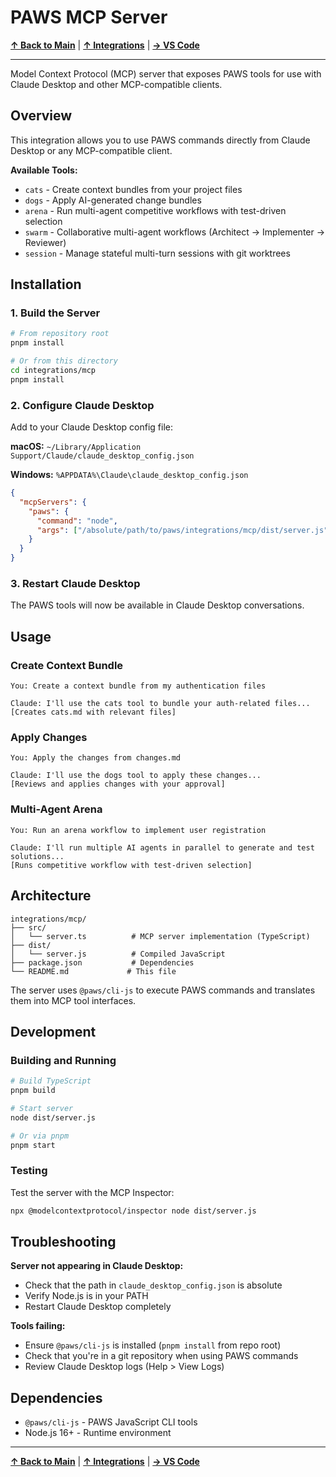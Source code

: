 # PAWS MCP Server

**[↑ Back to Main](../../README.md)** | **[↑ Integrations](../README.md)** | **[→ VS Code](../vscode/README.md)**

---

Model Context Protocol (MCP) server that exposes PAWS tools for use with Claude Desktop and other MCP-compatible clients.

## Overview

This integration allows you to use PAWS commands directly from Claude Desktop or any MCP-compatible client.

**Available Tools:**
- `cats` - Create context bundles from your project files
- `dogs` - Apply AI-generated change bundles
- `arena` - Run multi-agent competitive workflows with test-driven selection
- `swarm` - Collaborative multi-agent workflows (Architect → Implementer → Reviewer)
- `session` - Manage stateful multi-turn sessions with git worktrees

## Installation

### 1. Build the Server

```bash
# From repository root
pnpm install

# Or from this directory
cd integrations/mcp
pnpm install
```

### 2. Configure Claude Desktop

Add to your Claude Desktop config file:

**macOS:** `~/Library/Application Support/Claude/claude_desktop_config.json`

**Windows:** `%APPDATA%\Claude\claude_desktop_config.json`

```json
{
  "mcpServers": {
    "paws": {
      "command": "node",
      "args": ["/absolute/path/to/paws/integrations/mcp/dist/server.js"]
    }
  }
}
```

### 3. Restart Claude Desktop

The PAWS tools will now be available in Claude Desktop conversations.

## Usage

### Create Context Bundle

```
You: Create a context bundle from my authentication files

Claude: I'll use the cats tool to bundle your auth-related files...
[Creates cats.md with relevant files]
```

### Apply Changes

```
You: Apply the changes from changes.md

Claude: I'll use the dogs tool to apply these changes...
[Reviews and applies changes with your approval]
```

### Multi-Agent Arena

```
You: Run an arena workflow to implement user registration

Claude: I'll run multiple AI agents in parallel to generate and test solutions...
[Runs competitive workflow with test-driven selection]
```

## Architecture

```
integrations/mcp/
├── src/
│   └── server.ts          # MCP server implementation (TypeScript)
├── dist/
│   └── server.js          # Compiled JavaScript
├── package.json           # Dependencies
└── README.md             # This file
```

The server uses `@paws/cli-js` to execute PAWS commands and translates them into MCP tool interfaces.

## Development

### Building and Running

```bash
# Build TypeScript
pnpm build

# Start server
node dist/server.js

# Or via pnpm
pnpm start
```

### Testing

Test the server with the MCP Inspector:

```bash
npx @modelcontextprotocol/inspector node dist/server.js
```

## Troubleshooting

**Server not appearing in Claude Desktop:**
- Check that the path in `claude_desktop_config.json` is absolute
- Verify Node.js is in your PATH
- Restart Claude Desktop completely

**Tools failing:**
- Ensure `@paws/cli-js` is installed (`pnpm install` from repo root)
- Check that you're in a git repository when using PAWS commands
- Review Claude Desktop logs (Help > View Logs)

## Dependencies

- `@paws/cli-js` - PAWS JavaScript CLI tools
- Node.js 16+ - Runtime environment

---

**[↑ Back to Main](../../README.md)** | **[↑ Integrations](../README.md)** | **[→ VS Code](../vscode/README.md)**
